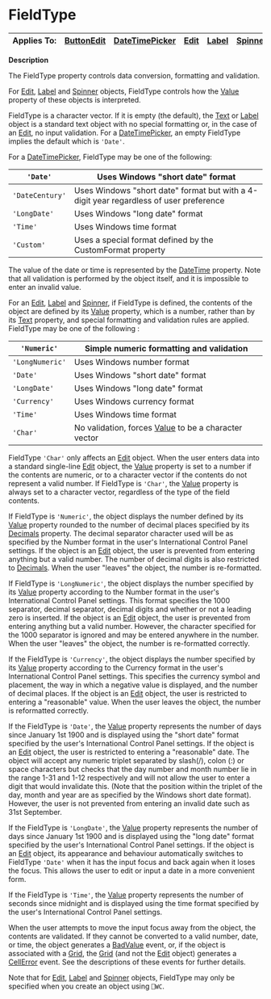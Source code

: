 




<h1 class="heading"><span class="name">FieldType</span></h1>

| Applies To: | [ButtonEdit](./buttonedit.md) | [DateTimePicker](./datetimepicker.md) | [Edit](./edit.md) | [Label](./label.md) | [Spinner](./spinner.md) |
| --- | --- | --- | --- | --- | ---  |


**Description**


The FieldType property controls data conversion, formatting and validation.



For [Edit](./edit.md), [Label](./label.md) and [Spinner](./spinner.md) objects, FieldType controls how the [Value](value.md) property of these objects is interpreted.


FieldType is a character vector. If it is empty (the default), the [Text](./text.md) or [Label](./label.md) object is a standard text object with no special formatting or, in the case of an [Edit](./edit.md), no input validation. For a [DateTimePicker](./datetimepicker.md), an empty FieldType implies the default which is `'Date'`.



For a [DateTimePicker](./datetimepicker.md), FieldType may be one of the following:


| `'Date'` | Uses Windows "short date" format |
| --- | ---  |
| `'DateCentury'` | Uses Windows "short date" format but with a 4-digit year regardless of user preference |
| `'LongDate'` | Uses Windows "long date" format |
| `'Time'` | Uses Windows time format |
| `'Custom'` | Uses a special format defined by the CustomFormat property |



The value of the date or time is represented by the [DateTime](DateTime.htm) property. Note that all validation is performed by the object itself, and it is impossible to enter an invalid value.



For an [Edit](./edit.md), [Label](./label.md) and [Spinner](./spinner.md), if FieldType is defined, the contents of the object are defined by its [Value](value.md) property, which is a number, rather than by its [Text](Text.htm) property, and special formatting and validation rules are applied. FieldType may be one of the following :


| `'Numeric'` | Simple numeric formatting and validation |
| --- | ---  |
| `'LongNumeric'` | Uses Windows number format |
| `'Date'` | Uses Windows "short date" format |
| `'LongDate'` | Uses Windows "long date" format |
| `'Currency'` | Uses Windows currency format |
| `'Time'` | Uses Windows time format |
| `'Char'` | No validation, forces [Value](value.md) to be a character vector |



FieldType `'Char'` only affects an [Edit](./edit.md) object. When the user enters data into a standard single-line [Edit](./edit.md) object, the [Value](value.md) property is set to a number if the contents are numeric, or to a character vector if the contents do not represent a valid number. If FieldType is `'Char'`, the [Value](value.md) property is always set to a character vector, regardless of the type of the field contents.


If FieldType is `'Numeric'`, the object displays the number defined by its [Value](value.md) property rounded to the number of decimal places specified by its [Decimals](Decimals.htm) property. The decimal separator character used will be as specified by the Number format in the user's International Control Panel settings. If the object is an [Edit](./edit.md) object, the user is prevented from entering anything but a valid number. The number of decimal digits is also restricted to [Decimals](Decimals.htm). When the user "leaves" the object, the number is re-formatted.


If FieldType is `'LongNumeric'`, the object displays the number specified by its [Value](value.md) property according to the Number format in the user's International Control Panel settings. This format specifies the 1000 separator, decimal separator, decimal digits and whether or not a leading zero is inserted. If the object is an [Edit](./edit.md) object, the user is prevented from entering anything but a valid number. However, the character specified for the 1000 separator is ignored and may be entered anywhere in the number. When the user "leaves" the object, the number is re-formatted correctly.


If the FieldType is `'Currency'`, the object displays the number specified by its [Value](value.md) property according to the Currency format in the user's International Control Panel settings. This specifies the currency symbol and placement, the way in which a negative value is displayed, and the number of decimal places. If the object is an [Edit](./edit.md) object, the user is restricted to entering a "reasonable" value. When the user leaves the object, the number is reformatted correctly.


If the FieldType is `'Date'`, the [Value](value.md) property represents the number of days since January 1st 1900 and is displayed using the "short date" format specified by the user's International Control Panel settings. If the object is an [Edit](./edit.md) object, the user is restricted to entering a "reasonable" date. The object will accept any numeric triplet separated by slash(/), colon (:) or space characters but checks that the day number and month number lie in the range 1-31 and 1-12 respectively and will not allow the user to enter a digit that would invalidate this. (Note that the position within the triplet of the day, month and year are as specified by the Windows short date format). However, the user is not prevented from entering an invalid date such as 31st September.


If the FieldType is `'LongDate'`, the [Value](value.md) property represents the number of days since January 1st 1900 and is displayed using the "long date" format specified by  the user's International Control Panel settings. If the object is an [Edit](./edit.md) object, its appearance and behaviour automatically switches to FieldType `'Date'` when it has the input focus and back again when it loses the focus. This allows the user to edit or input a date in a more convenient form.


If the FieldType is `'Time'`, the [Value](value.md) property represents the number of seconds since midnight and is displayed using the time format specified by the user's International Control Panel settings.


When the user attempts to move the input focus away from the object, the contents are validated. If they cannot be converted to a valid number, date, or time, the object generates a [BadValue](./badvalue.md) event, or, if the object is associated with a [Grid](./grid.md), the [Grid](./grid.md) (and not the [Edit](./edit.md) object) generates a [CellError](./cellerror.md) event. See the descriptions of these events for further details.


Note that for [Edit](./edit.md), [Label](./label.md) and [Spinner](./spinner.md) objects, FieldType may only be specified when you create an object using `⎕WC`.


